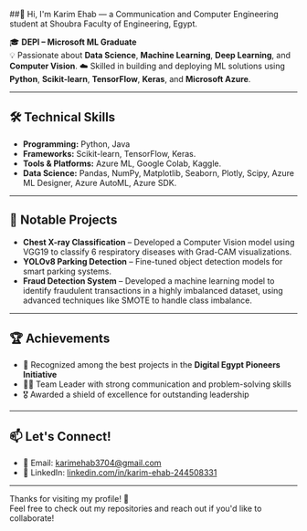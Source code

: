 ##👋 Hi, I'm Karim Ehab — a Communication and Computer Engineering student at Shoubra Faculty of Engineering, Egypt.

🎓 **DEPI – Microsoft ML Graduate**  
💡 Passionate about **Data Science**, **Machine Learning**, **Deep Learning**, and **Computer Vision**.
☁️ Skilled in building and deploying ML solutions using **Python**, **Scikit-learn**, **TensorFlow**, **Keras**, and **Microsoft Azure**.

---

## 🛠️ Technical Skills
- **Programming:** Python, Java  
- **Frameworks:** Scikit-learn, TensorFlow, Keras.
- **Tools & Platforms:** Azure ML, Google Colab, Kaggle. 
- **Data Science:** Pandas, NumPy, Matplotlib, Seaborn, Plotly, Scipy, Azure ML Designer, Azure AutoML, Azure SDK.

---

## 📌 Notable Projects
- **Chest X-ray Classification** – Developed a Computer Vision model using VGG19 to classify 6 respiratory diseases with Grad-CAM visualizations.  
- **YOLOv8 Parking Detection** – Fine-tuned object detection models for smart parking systems.
- **Fraud Detection System** – Developed a machine learning model to identify fraudulent transactions in a highly imbalanced dataset, using advanced techniques like SMOTE to handle class imbalance.

---

## 🏆 Achievements
- 🥇 Recognized among the best projects in the **Digital Egypt Pioneers Initiative**  
- 🧑‍💼 Team Leader with strong communication and problem-solving skills  
- 🎖️ Awarded a shield of excellence for outstanding leadership

---

## 📫 Let's Connect!
- 📧 Email: [karimehab3704@gmail.com](mailto:karimehab3704@gmail.com)  
- 💼 LinkedIn: [linkedin.com/in/karim-ehab-244508331](https://www.linkedin.com/in/karim-ehab-244508331/)

---

Thanks for visiting my profile! 🚀  
Feel free to check out my repositories and reach out if you'd like to collaborate!

